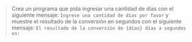 > Crea un programa que pida ingresar una cantidad de días con el siguiente mensaje: `Ingrese una cantidad de días por favor` y muestre el resultado de la conversión en segundos con el siguiente mensaje: `El resultado de la conversión de {dias} días a segundos es: `

<style>
  .mu-browser {
    display: none;
  }
</style>
